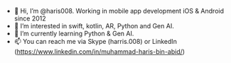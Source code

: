 - 👋 Hi, I’m @haris008. Working in mobile app development iOS & Android since 2012
- 👀 I’m interested in swift, kotlin, AR, Python and Gen AI.
- 🌱 I’m currently learning Python & Gen AI.
- 📫 You can reach me via Skype (harris.008) or LinkedIn (https://www.linkedin.com/in/muhammad-haris-bin-abid/)

<!---
haris008/haris008 is a ✨ special ✨ repository because its `README.md` (this file) appears on your GitHub profile.
You can click the Preview link to take a look at your changes.
--->
